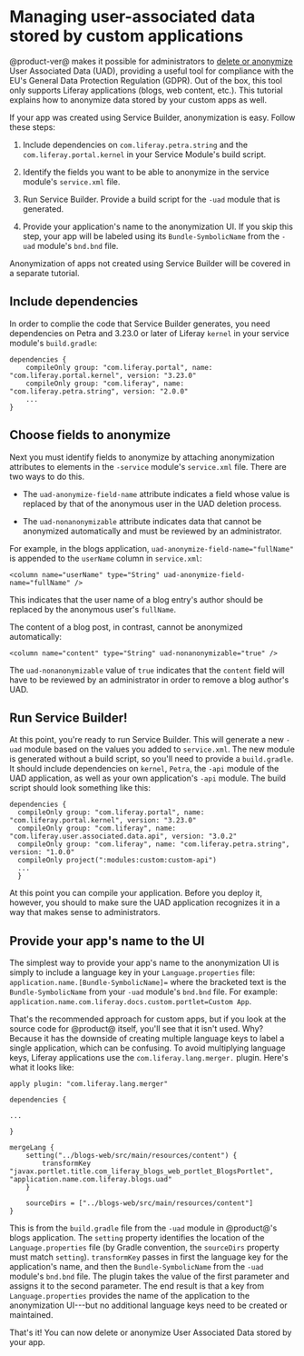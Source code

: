 # Managing user-associated data stored by custom applications

@product-ver@ makes it possible for administrators to [delete or
anonymize](/discover/portal/-/knowledge_base/7-1/managing-user-data)
User Associated Data (UAD), providing a useful tool for compliance with the EU's
General Data Protection Regulation (GDPR). Out of the box, this tool only supports
Liferay applications (blogs, web content, etc.). This tutorial explains how to
anonymize data stored by your custom apps as well.

If your app was created using Service Builder, anonymization is easy.
Follow these steps:

1.   Include dependencies on `com.liferay.petra.string` and the
     `com.liferay.portal.kernel` in your Service Module's build script.

2.  Identify the fields you want to be able to anonymize in the service module's
    `service.xml` file.

3.  Run Service Builder. Provide a build script for the `-uad` module that is
    generated.

4.  Provide your application's name to the anonymization UI. If you skip this
    step, your app will be labeled using its `Bundle-SymbolicName` from the
    `-uad` module's `bnd.bnd` file.

Anonymization of apps not created using Service Builder will be covered in
a separate tutorial.

## Include dependencies

In order to complie the code that Service Builder generates, you need
dependencies on Petra and 3.23.0 or later of Liferay `kernel` in your service
module's `build.gradle`:

    dependencies {
        compileOnly group: "com.liferay.portal", name: "com.liferay.portal.kernel", version: "3.23.0"
        compileOnly group: "com.liferay", name: "com.liferay.petra.string", version: "2.0.0"
        ...
    }

## Choose fields to anonymize

Next you must identify fields to anonymize by attaching anonymization attributes to
elements in the `-service` module's `service.xml` file. There are two ways to do
this.

- The `uad-anonymize-field-name` attribute indicates a field whose value is
replaced by that of the anonymous user in the UAD deletion process.

- The `uad-nonanonymizable` attribute indicates data that cannot be anonymized
automatically and must be reviewed by an administrator.

For example, in the blogs application, `uad-anonymize-field-name="fullName"` is
appended to the `userName` column in `service.xml`:

    <column name="userName" type="String" uad-anonymize-field-name="fullName" />

This indicates that the user name of a blog entry's author should be replaced by
the anonymous user's `fullName`.

The content of a blog post, in contrast, cannot be anonymized automatically:

    <column name="content" type="String" uad-nonanonymizable="true" />

The `uad-nonanonymizable` value of `true` indicates that the `content` field
will have to be reviewed by an administrator in order to remove a blog author's
UAD.

## Run Service Builder!

At this point, you're ready to run Service Builder. This will generate a new
`-uad` module based on the values you added to `service.xml`. The new module is
generated without a build script, so you'll need to provide a `build.gradle`.
It should include dependencies on `kernel`, `Petra`, the `-api` module of the
UAD application, as well as your own application's `-api` module. The build
script should look something like this:

    dependencies {
      compileOnly group: "com.liferay.portal", name: "com.liferay.portal.kernel", version: "3.23.0"
      compileOnly group: "com.liferay", name: "com.liferay.user.associated.data.api", version: "3.0.2"
      compileOnly group: "com.liferay", name: "com.liferay.petra.string", version: "1.0.0"
      compileOnly project(":modules:custom:custom-api")
      ...
      }

At this point you can compile your application. Before you deploy it, however,
you should to make sure the UAD application recognizes it in a way that makes
sense to administrators.

## Provide your app's name to the UI

The simplest way to provide your app's name to the anonymization UI is simply to
include a language key in your `Language.properties` file:
`application.name.[Bundle-SymbolicName]=` where the bracketed text is the
`Bundle-SymbolicName` from your `-uad` module's `bnd.bnd` file. For example:
`application.name.com.liferay.docs.custom.portlet=Custom App`.

That's the recommended approach for custom apps, but if you look at the
source code for @product@ itself, you'll see that it isn't used. Why? Because it
has the downside of creating multiple language keys to label a single
application, which can be confusing. To avoid multiplying language keys, Liferay
applications use the `com.liferay.lang.merger.` plugin. Here's what it looks
like:

    apply plugin: "com.liferay.lang.merger"

    dependencies {

    ...

    }

    mergeLang {
        setting("../blogs-web/src/main/resources/content") {
            transformKey "javax.portlet.title.com_liferay_blogs_web_portlet_BlogsPortlet", "application.name.com.liferay.blogs.uad"
        }

        sourceDirs = ["../blogs-web/src/main/resources/content"]
    }

This is from the `build.gradle` file from the `-uad` module in @product@'s
blogs application. The `setting` property identifies the location of the
`Language.properties` file (by Gradle convention, the `sourceDirs` property
must match `setting`). `transformKey` passes in first the language key for the
application's name, and then the `Bundle-SymbolicName` from the `-uad` module's
`bnd.bnd` file. The plugin takes the value of the first parameter and assigns
it to the second parameter. The end result is that a key from
`Language.properties` provides the name of the application to the anonymization
UI---but no additional language keys need to be created or maintained.

That's it! You can now delete or anonymize User Associated Data stored by your
app.
